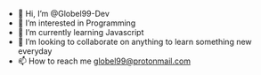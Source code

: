 - 👋 Hi, I’m @Globel99-Dev
- 👀 I’m interested in Programming
- 🌱 I’m currently learning Javascript
- 💞️ I’m looking to collaborate on anything to learn something new everyday
- 📫 How to reach me globel99@protonmail.com

<!---
Globel99-Dev/Globel99-Dev is a ✨ special ✨ repository because its `README.md` (this file) appears on your GitHub profile.
You can click the Preview link to take a look at your changes.
--->
